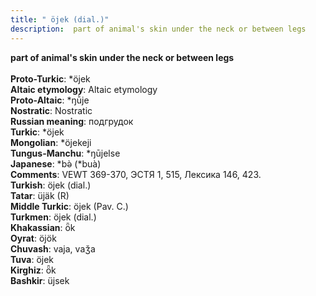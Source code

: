 ```yaml
---
title: " öjek (dial.)"
description:  part of animal's skin under the neck or between legs
---
```

<strong> part of animal's skin under the neck or between legs</strong><br><br>
<strong>Proto-Turkic</strong>:  *öjek<br>
<strong>Altaic etymology</strong>:  Altaic etymology<br>
<strong> Proto-Altaic</strong>:  *ŋū̀je<br>
<strong>Nostratic</strong>:  Nostratic<br>
<strong>Russian meaning</strong>:  подгрудок<br>
<strong>Turkic</strong>:  *öjek<br>
<strong>Mongolian</strong>:  *öjekeji<br>
<strong>Tungus-Manchu</strong>:  *ŋūjelse<br>
<strong>Japanese</strong>:  *bǝ̀ (*buà)<br>
<strong>Comments</strong>:  VEWT 369-370, ЭСТЯ 1, 515, Лексика 146, 423.<br>
<strong>Turkish</strong>:  öjek (dial.)<br>
<strong>Tatar</strong>:  üjäk (R)<br>
<strong>Middle Turkic</strong>:  öjek (Pav. C.)<br>
<strong>Turkmen</strong>:  öjek (dial.)<br>
<strong>Khakassian</strong>:  ȫk<br>
<strong>Oyrat</strong>:  öjök<br>
<strong>Chuvash</strong>:  vaja, vaǯa<br>
<strong>Tuva</strong>:  öjek<br>
<strong>Kirghiz</strong>:  ȫk<br>
<strong>Bashkir</strong>:  üjsek<br>


